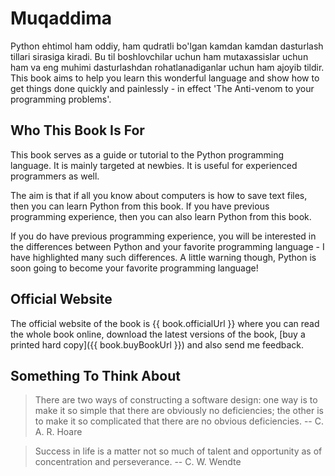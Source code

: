 # Muqaddima

Python ehtimol ham oddiy, ham qudratli bo'lgan kamdan kamdan dasturlash tillari sirasiga kiradi. Bu til boshlovchilar uchun ham mutaxassislar uchun ham va eng muhimi dasturlashdan rohatlanadiganlar uchun ham ajoyib tildir. This book aims to help you learn this wonderful language and show how to get things done quickly and painlessly - in effect 'The Anti-venom to your programming problems'.

## Who This Book Is For

This book serves as a guide or tutorial to the Python programming language. It is mainly targeted at newbies. It is useful for experienced programmers as well.

The aim is that if all you know about computers is how to save text files, then you can learn Python from this book. If you have previous programming experience, then you can also learn Python from this book.

If you do have previous programming experience, you will be interested in the differences between Python and your favorite programming language - I have highlighted many such differences. A little warning though, Python is soon going to become your favorite programming language!

## Official Website

The official website of the book is {{ book.officialUrl }} where you can read the whole book online, download the latest versions of the book, [buy a printed hard copy]({{ book.buyBookUrl }}) and also send me feedback.

## Something To Think About

> There are two ways of constructing a software design: one way is to make it so simple that there are obviously no deficiencies; the other is to make it so complicated that there are no obvious deficiencies. -- C. A. R. Hoare

<!-- -->

> Success in life is a matter not so much of talent and opportunity as of concentration and perseverance. -- C. W. Wendte
